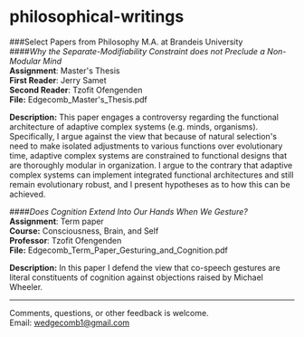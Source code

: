 # philosophical-writings
###Select Papers from Philosophy M.A. at Brandeis University
<br>
####*Why the Separate-Modifiability Constraint does not Preclude a Non-Modular Mind*  
**Assignment**: Master's Thesis  
**First Reader**: Jerry Samet  
**Second Reader**: Tzofit Ofengenden  
**File:** Edgecomb_Master's_Thesis.pdf  

**Description:** This paper engages a controversy regarding the functional architecture of adaptive complex systems (e.g. minds, organisms). Specifically, I argue against the view that because of natural selection's need to make isolated adjustments to various functions over evolutionary time, adaptive complex systems are constrained to functional designs that are thoroughly modular in organization. I argue to the contrary that adaptive complex systems can implement integrated functional architectures and still remain evolutionary robust, and I present hypotheses as to how this can be achieved. 

####*Does Cognition Extend Into Our Hands When We Gesture?*    
**Assignment**: Term paper  
**Course:** Consciousness, Brain, and Self  
**Professor**: Tzofit Ofengenden       
**File:** Edgecomb_Term_Paper_Gesturing_and_Cognition.pdf 

**Description:** In this paper I defend the view that co-speech gestures are literal constituents of cognition against objections raised by Michael Wheeler. 

-----------
Comments, questions, or other feedback is welcome.  
Email: wedgecomb1@gmail.com
